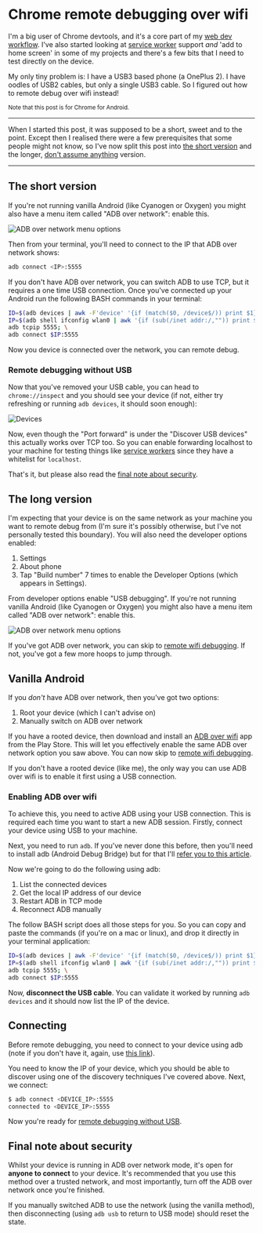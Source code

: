 # Chrome remote debugging over wifi

I'm a big user of Chrome devtools, and it's a core part of my [web dev workflow](https://remysharp.com/search?q=workflow). I've also started looking at [service worker](https://remysharp.com/2016/03/22/the-copy--paste-guide-to-your-first-service-worker) support *and* 'add to home screen' in some of my projects and there's a few bits that I need to test directly on the device.

My only tiny problem is: I have a USB3 based phone (a OnePlus 2). I have oodles of USB2 cables, but only a single USB3 cable. So I figured out how to remote debug over wifi instead!

<small>Note that this post is for Chrome for Android.</small>

<!--more-->

---

When I started this post, it was supposed to be a short, sweet and to the point. Except then I realised there were a few prerequisites that some people might not know, so I've now split this post into [the short version](#the-short-version) and the longer, [don't assume anything](#the-long-version) version.

---

## The short version

If you're not running vanilla Android (like Cyanogen or Oxygen) you might also have a menu item called "ADB over network": enable this.

<img src="/images/adb-over-network.gif" alt="ADB over network menu options" class="half">

Then from your terminal, you'll need to connect to the IP that ADB over network shows:

```bash
adb connect <IP>:5555
```

If you don't have ADB over network, you can switch ADB to use TCP, but it requires a one time USB connection. Once you've connected up your Android run the following BASH commands in your terminal:

```bash
ID=$(adb devices | awk -F'device' '{if (match($0, /device$/)) print $1}'); \
IP=$(adb shell ifconfig wlan0 | awk '{if (sub(/inet addr:/,"")) print $1 }'); \
adb tcpip 5555; \
adb connect $IP:5555
```

Now you device is connected over the network, you can remote debug.

### Remote debugging without USB

Now that you've removed your USB cable, you can head to `chrome://inspect` and you should see your device (if not, either try refreshing or running `adb devices`, it should soon enough):

![Devices](/images/adb-devices.png)

Now, even though the "Port forward" is under the "Discover USB devices" this actually works over TCP too. So you can enable forwarding localhost to your machine for testing things like [service workers](https://remysharp.com/2016/03/22/the-copy--paste-guide-to-your-first-service-worker) since they have a whitelist for `localhost`.

That's it, but please also read the [final note about security](#final-note-about-security).

## The long version

I'm expecting that your device is on the same network as your machine you want to remote debug from (I'm sure it's possibly otherwise, but I've not personally tested this boundary). You will also need the developer options enabled:

1. Settings
2. About phone
3. Tap "Build number" 7 times to enable the Developer Options (which appears in Settings).

From developer options enable "USB debugging". If you're not running vanilla Android (like Cyanogen or Oxygen) you might also have a menu item called "ADB over network": enable this.

<img src="/images/adb-over-network.gif" alt="ADB over network menu options" class="half">

If you've got ADB over network, you can skip to [remote wifi debugging](#remote-wifi-debugging). If not, you've got a few more hoops to jump through.

## Vanilla Android

If you *don't* have ADB over network, then you've got two options:

1. Root your device (which I can't advise on)
2. Manually switch on ADB over network

If you have a rooted device, then download and install an [ADB over wifi](https://play.google.com/store/search?q=adb%20over%20wifi&c=apps) app from the Play Store. This will let you effectively enable the same ADB over network option you saw above. You can now skip to [remote wifi debugging](#remote-wifi-debugging).

If you don't have a rooted device (like me), the only way you can use ADB over wifi is to enable it first using a USB connection.

### Enabling ADB over wifi

To achieve this, you need to active ADB using your USB connection. This is required each time you want to start a new ADB session. Firstly, connect your device using USB to your machine.

Next, you need to run `adb`. If you've never done this before, then you'll need to install adb (Android Debug Bridge) but for that I'll [refer you to this article](http://lifehacker.com/the-easiest-way-to-install-androids-adb-and-fastboot-to-1586992378).

Now we're going to do the following using adb:

1. List the connected devices
2. Get the local IP address of our device
3. Restart ADB in TCP mode
4. Reconnect ADB manually

The follow BASH script does all those steps for you. So you can copy and paste the commands (if you're on a mac or linux), and drop it directly in your terminal application:

```bash
ID=$(adb devices | awk -F'device' '{if (match($0, /device$/)) print $1}'); \
IP=$(adb shell ifconfig wlan0 | awk '{if (sub(/inet addr:/,"")) print $1 }'); \
adb tcpip 5555; \
adb connect $IP:5555
```

Now, **disconnect the USB cable**. You can validate it worked by running `adb devices` and it should now list the IP of the device.

## Connecting

Before remote debugging, you need to connect to your device using adb (note if you don't have it, again, use [this link](http://lifehacker.com/the-easiest-way-to-install-androids-adb-and-fastboot-to-1586992378)).

You need to know the IP of your device, which you should be able to discover using one of the discovery techniques I've covered above. Next, we connect:

```bash
$ adb connect <DEVICE_IP>:5555
connected to <DEVICE_IP>:5555
```

Now you're ready for [remote debugging without USB](#remote-debugging-without-usb).

## Final note about security

Whilst your device is running in ADB over network mode, it's open for **anyone to connect** to your device. It's recommended that you use this method over a trusted network, and most importantly, turn off the ADB over network once you're finished.

If you manually switched ADB to use the network (using the vanilla method), then disconnecting (using `adb usb` to return to USB mode) should reset the state.
